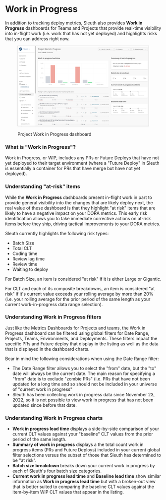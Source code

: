 # Work in Progress

In addition to tracking deploy metrics, Sleuth also provides **Work in Progress** dashboards for Teams and Projects that provide real-time visibility into in-flight work (i.e. work that has not yet deployed) and highlights risks that you can address right now.&#x20;

<figure><img src=".gitbook/assets/image (2).png" alt=""><figcaption><p>Project Work in Progress dashboard</p></figcaption></figure>

### What is "Work in Progress"?

Work in Progress, or WIP, includes any PRs or Future Deploys that have not yet deployed to their target environment (where a "Future Deploy" in Sleuth is essentially a container for PRs that have merge but have not yet deployed).&#x20;

### Understanding "at-risk" items

While the **Work in Progress** dashboards present in-flight work in part to provide general visibility into the changes that are likely deploy next, the real value of these dashboard is that they highlight "at risk" items that are likely to have a negative impact on your DORA metrics. This early risk identification allows you to take immediate corrective actions on at-risk items before they ship, driving tactical improvements to your DORA metrics.&#x20;

Sleuth currently highlights the following risk types:

* Batch Size
* Total CLT
* Coding time
* Review lag time
* Review time
* Waiting to deploy

For Batch Size, an item is considered "at risk" if it is either Large or Gigantic.

For CLT and each of its composite breakdowns, an item is considered "at risk" if it's current value exceeds your rolling average by more than 20% (i.e. your rolling average for the prior period of the same length as your current work-in-progress data range selection).

### Understanding Work in Progress filters

Just like the Metrics Dashboards for Projects and teams, the Work in Progress dashboard can be filtered using global filters for Date Range, Projects, Teams, Environments, and Deployments. These filters impact the specific PRs and Future deploy that display in the listing as well as the data that is displayed in the dashboard charts.

Bear in mind the following considerations when using the Date Range filter:

* The Date Range filter allows you to select the "from" date, but the "to" date will always be the current date. The main reason for specifying a "from" date is to exclude "zombie PRs" (i.e. PRs that have not been updated for a long time and so should not be included in your universe of "current work in progress"
* Sleuth has been collecting work in progress data since November 23, 2022, so it is not possible to view work in progress that has not been updated since before that date. &#x20;

### Understanding Work in Progress charts

* **Work in progress lead time** displays a side-by-side comparison of your current CLT values against your "baseline" CLT values from the prior period of the same length.&#x20;
* **Summary of work in progress** displays a the total count work in progress items (PRs and Future Deploys) included in your current global filter selections versus the subset of those that Sleuth has determined to be "at risk".
* **Batch size breakdown** breaks down your current work in progress by each of Sleuth's four batch size categories.
* **Current work in progress lead time** and **Baseline lead time** show similar information as **Work in progress lead time** but with a broken-out view that is better suited to comparing the baseline CLT values against the item-by-item WIP CLT values that appear in the listing.

